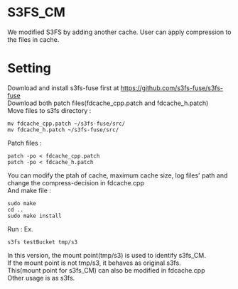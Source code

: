 S3FS_CM
==
We modified S3FS by adding another cache.
User can apply compression to the files in cache.

Setting
==
Download and install s3fs-fuse first at https://github.com/s3fs-fuse/s3fs-fuse  
Download both patch files(fdcache_cpp.patch and fdcache_h.patch)  
Move files to s3fs directory :  
```
mv fdcache_cpp.patch ~/s3fs-fuse/src/  
mv fdcache_h.patch ~/s3fs-fuse/src/
```
Patch files :  
```
patch -po < fdcache_cpp.patch  
patch -po < fdcache_h.patch
```
You can modify the ptah of cache, maximum cache size, log files' path and change the compress-decision in fdcache.cpp  
And make file :  
```
sudo make  
cd ..  
sudo make install  
```
Run :  Ex.
```
s3fs testBucket tmp/s3  
```
In this version, the mount point(tmp/s3) is used to identify s3fs_CM.  
If the mount point is not tmp/s3, it behaves as original s3fs.  
This(mount point for s3fs_CM) can also be modified in fdcache.cpp  
Other usage is as s3fs.
